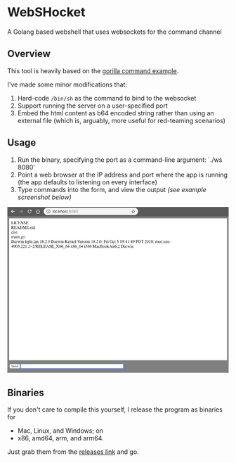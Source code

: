 # WebSHocket

A Golang based webshell that uses websockets for the command channel

## Overview

This tool is heavily based on the [gorilla command example](https://github.com/gorilla/websocket/tree/master/examples/command).

I've made some minor modifications that: 

1. Hard-code `/bin/sh` as the command to bind to the websocket
2. Support running the server on a user-specified port
3. Embed the html content as b64 encoded string rather than using an external file (which is, arguably, more useful for red-teaming scenarios)

## Usage

1. Run the binary, specifying the port as a command-line argument: `./ws 8080'
2. Point a web browser at the IP address and port where the app is running (the app defaults to listening on every interface)
3. Type commands into the form, and view the output *(see example screenshot below)*

![screenshot of the web page](doc/img/screenshot.png?raw=true "a handy screenshot")


## Binaries

If you don't care to compile this yourself, I release the program as binaries for 

* Mac, Linux, and Windows; on 
* x86, amd64, arm, and arm64. 

Just grab them from the [releases link](https://github.com/rossja/webshocket/releases) and go.
